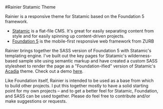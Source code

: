 #Rainier Statamic Theme

Rainier is a responsive theme for Statamic based on the Foundation 5 framework. 

* [Statamic](http://statamic.com/) is a flat-file CMS. It's great for easily separating content from style and for easily spinning up content-driven projects. 
* [Foundation 5](http://foundation.zurb.com/) is the mobile-first responsive web framework from ZURB

Rainier brings together the SASS version of Foundation 5 with Statamic's templating engine. I've built out the key pages for Statamic's wilderness-based sample site using semantic markup and have created a custom SASS stylesheet to render the page as a "Foundation-ified" version of Statamic's [Acadia](http://themes.statamic.com/acadia/) theme. Check out a demo [here](http://rainier.andyfitzgerald.org).

Like Foundation itself, Rainier is intended to be used as a base from which to build other projects. I put this together mostly to have a solid starting point for my own projects – and to get a better feel for Statamic, Foundation, and SASS can be used together. Please do feel free to contribute and/or make suggestions or requests. 

